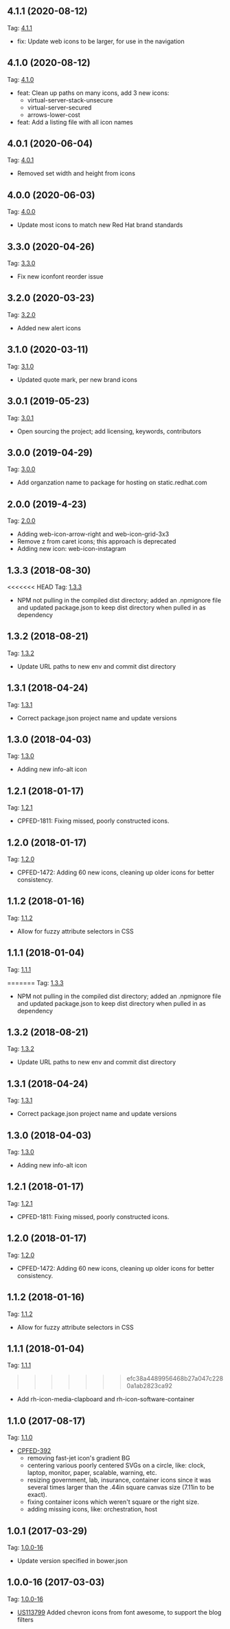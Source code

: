 ## 4.1.1 (2020-08-12)
Tag: [4.1.1](https://github.com/RedHatOfficial/rh-iconfont/tags/4.1.1)
-  fix:  Update web icons to be larger, for use in the navigation 

## 4.1.0 (2020-08-12)
Tag: [4.1.0](https://github.com/RedHatOfficial/rh-iconfont/tags/4.1.0)
-  feat: Clean up paths on many icons, add 3 new icons:
    - virtual-server-stack-unsecure
    - virtual-server-secured
    - arrows-lower-cost
-  feat: Add a listing file with all icon names

## 4.0.1 (2020-06-04)
Tag: [4.0.1](https://github.com/RedHatOfficial/rh-iconfont/tags/4.0.1)
-  Removed set width and height from icons

## 4.0.0 (2020-06-03)
Tag: [4.0.0](https://github.com/RedHatOfficial/rh-iconfont/tags/4.0.0)
-  Update most icons to match new Red Hat brand standards

## 3.3.0 (2020-04-26)
Tag: [3.3.0](https://github.com/RedHatOfficial/rh-iconfont/tags/3.3.0)
-  Fix new iconfont reorder issue

## 3.2.0 (2020-03-23)
Tag: [3.2.0](https://github.com/RedHatOfficial/rh-iconfont/tags/3.2.0)
-  Added new alert icons

## 3.1.0 (2020-03-11)
Tag: [3.1.0](https://github.com/RedHatOfficial/rh-iconfont/tags/3.1.0)
-  Updated quote mark, per new brand icons

## 3.0.1 (2019-05-23)
Tag: [3.0.1](https://github.com/RedHatOfficial/rh-iconfont/tags/3.0.1)
-  Open sourcing the project; add licensing, keywords, contributors

## 3.0.0 (2019-04-29)
Tag: [3.0.0](https://github.com/RedHatOfficial/rh-iconfont/tags/3.0.0)
-  Add organzation name to package for hosting on static.redhat.com

## 2.0.0 (2019-4-23)
Tag: [2.0.0](https://github.com/RedHatOfficial/rh-iconfont/tags/2.0.0)
-   Adding web-icon-arrow-right and web-icon-grid-3x3
-   Remove z from caret icons; this approach is deprecated
-   Adding new icon: web-icon-instagram

## 1.3.3 (2018-08-30)
<<<<<<< HEAD
Tag: [1.3.3](https://gitlab.corp.redhat.com/uxdd/rh-iconfont/tags/1.3.3)

-   NPM not pulling in the compiled dist directory; added an .npmignore file and updated package.json to keep dist directory when pulled in as dependency

## 1.3.2 (2018-08-21)
Tag: [1.3.2](https://gitlab.corp.redhat.com/uxdd/rh-iconfont/tags/1.3.2)

-   Update URL paths to new env and commit dist directory

## 1.3.1 (2018-04-24)
Tag: [1.3.1](https://gitlab.it-mkt.corpdev.redhat.com/it-marketing/rh-iconfont/tags/1.3.1)

 - Correct package.json project name and update versions

## 1.3.0 (2018-04-03)
Tag: [1.3.0](https://gitlab.it-mkt.corpdev.redhat.com/it-marketing/rh-iconfont/tags/1.3.0)

 - Adding new info-alt icon

## 1.2.1 (2018-01-17)
Tag: [1.2.1](https://gitlab.it-mkt.corpdev.redhat.com/it-marketing/rh-iconfont/tags/1.2.1)

 - CPFED-1811: Fixing missed, poorly constructed icons.

## 1.2.0 (2018-01-17)
Tag: [1.2.0](https://gitlab.it-mkt.corpdev.redhat.com/it-marketing/rh-iconfont/tags/1.2.0)

 - CPFED-1472: Adding 60 new icons, cleaning up older icons for better consistency.

## 1.1.2 (2018-01-16)
Tag: [1.1.2](https://gitlab.it-mkt.corpdev.redhat.com/it-marketing/rh-iconfont/tags/1.1.2)

 - Allow for fuzzy attribute selectors in CSS

## 1.1.1 (2018-01-04)
Tag: [1.1.1](https://gitlab.it-mkt.corpdev.redhat.com/it-marketing/rh-iconfont/tags/1.1.1)

=======
Tag: [1.3.3](https://github.com/RedHatOfficial/rh-iconfont/tags/1.3.3)
-   NPM not pulling in the compiled dist directory; added an .npmignore file and updated package.json to keep dist directory when pulled in as dependency

## 1.3.2 (2018-08-21)
Tag: [1.3.2](https://github.com/RedHatOfficial/rh-iconfont/tags/1.3.2)
-   Update URL paths to new env and commit dist directory

## 1.3.1 (2018-04-24)
Tag: [1.3.1](https://github.com/RedHatOfficial/rh-iconfont/tags/1.3.1)
 - Correct package.json project name and update versions

## 1.3.0 (2018-04-03)
Tag: [1.3.0](https://github.com/RedHatOfficial/rh-iconfont/tags/1.3.0)
 - Adding new info-alt icon

## 1.2.1 (2018-01-17)
Tag: [1.2.1](https://github.com/RedHatOfficial/rh-iconfont/tags/1.2.1)
 - CPFED-1811: Fixing missed, poorly constructed icons.

## 1.2.0 (2018-01-17)
Tag: [1.2.0](https://github.com/RedHatOfficial/rh-iconfont/tags/1.2.0)
 - CPFED-1472: Adding 60 new icons, cleaning up older icons for better consistency.

## 1.1.2 (2018-01-16)
Tag: [1.1.2](https://github.com/RedHatOfficial/rh-iconfont/tags/1.1.2)
 - Allow for fuzzy attribute selectors in CSS

## 1.1.1 (2018-01-04)
Tag: [1.1.1](https://github.com/RedHatOfficial/rh-iconfont/tags/1.1.1)
>>>>>>> efc38a4489956468b27a047c2280a1ab2823ca92
 - Add rh-icon-media-clapboard and rh-icon-software-container

## 1.1.0 (2017-08-17)
Tag: [1.1.0](https://github.com/RedHatOfficial/rh-iconfont/tags/1.1.0)

- [CPFED-392](https://projects.engineering.redhat.com/projects/CPFED/issues/CPFED-392)
  	- removing fast-jet icon's gradient BG
	- centering various poorly centered SVGs on a circle, like: clock, laptop, monitor, paper, scalable, warning, etc.
	- resizing government, lab, insurance, container icons since it was several times larger than the .44in square canvas size (7.11in to be exact).
	- fixing container icons which weren't square or the right size.
	- adding missing icons, like: orchestration, host

## 1.0.1 (2017-03-29)
Tag: [1.0.0-16](https://github.com/RedHatOfficial/rh-iconfont/tags/1.0.1)

- Update version specified in bower.json

## 1.0.0-16 (2017-03-03)
Tag: [1.0.0-16](https://github.com/RedHatOfficial/rh-iconfont/tags/1.0.0-16)

- [US113799](https://rally1.rallydev.com/#/9696608831d/detail/userstory/85951328724) Added chevron icons from font awesome, to support the blog filters
